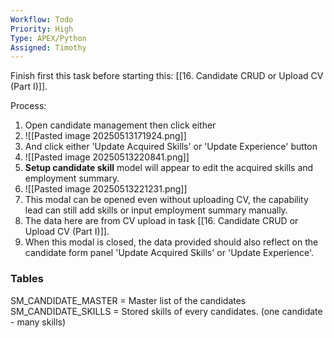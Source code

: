 ```yaml
---
Workflow: Todo
Priority: High
Type: APEX/Python
Assigned: Timothy
---
```

Finish first this task before starting this: [[16. Candidate CRUD or Upload CV (Part I)]].

Process:
1. Open candidate management then click either 
2. ![[Pasted image 20250513171924.png]]
3. And click either 'Update Acquired Skills' or 'Update Experience' button
4. ![[Pasted image 20250513220841.png]]
5. **Setup candidate skill** model will appear to edit the acquired skills and employment summary.
6. ![[Pasted image 20250513221231.png]]
7. This modal can be opened even without uploading CV, the capability lead can still add skills or input employment summary manually.
8. The data here are from CV upload in task [[16. Candidate CRUD or Upload CV (Part I)]].
9. When this modal is closed, the data provided should also reflect on the candidate form panel 'Update Acquired Skills' or 'Update Experience'.

### Tables
SM_CANDIDATE_MASTER = Master list of the candidates
SM_CANDIDATE_SKILLS = Stored skills of every candidates. (one candidate - many skills)